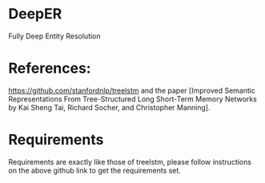 # DeepER
Fully Deep Entity Resolution


# References:

https://github.com/stanfordnlp/treelstm and the paper [Improved Semantic Representations From Tree-Structured Long Short-Term Memory Networks by Kai Sheng Tai, Richard Socher, and Christopher Manning].

# Requirements

Requirements are exactly like those of treelstm, please follow instructions on the above github link to get the requirements set.
